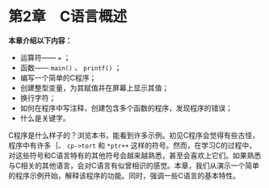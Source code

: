# 第2章　C语言概述

**本章介绍以下内容：**

+ 运算符——  `=` ；
+ 函数—— `main()` 、 `printf()` ；
+ 编写一个简单的C程序；
+ 创建整型变量，为其赋值并在屏幕上显示其值；
+ 换行字符；
+ 如何在程序中写注释，创建包含多个函数的程序，发现程序的错误；
+ 什么是关键字。

C程序是什么样子的？浏览本书，能看到许多示例。初见C程序会觉得有些古怪，程序中有许多｛、 `cp->tort` 和 `*ptr++` 这样的符号。然而，在学习C的过程中，对这些符号和C语言特有的其他符号会越来越熟悉，甚至会喜欢上它们。如果熟悉与C相关的其他语言，会对C语言有似曾相识的感觉。本章，我们从演示一个简单的程序示例开始，解释该程序的功能。同时，强调一些C语言的基本特性。

